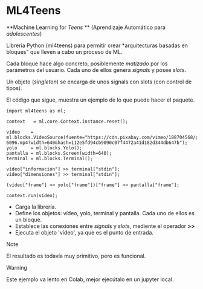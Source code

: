 # ML4Teens

**Machine Learning for *Teens* ** (Aprendizaje Automático para *adolescentes*)

Librería Python (ml4teens) para permitir crear *arquitecturas basadas en bloques" que lleven a cabo un proceso de ML.

Cada bloque hace algo concreto, posiblemente *matizado* por los parámetros del usuario.
Cada uno de ellos genera *signal*s y posee *slot*s.

Un objeto (*singleton*) se encarga de unos signals con slots (con control de tipos).

El código que sigue, muestra un ejemplo de lo que puede hacer el paquete.

```
import ml4teens as ml;

context   = ml.core.Context.instance.reset();

vídeo    = ml.blocks.VideoSource(fuente="https://cdn.pixabay.com/vimeo/188704568/parque-6096.mp4?width=640&hash=112e5fd94cb9090c07f4472a41d182d344db647b");
yolo     = ml.blocks.Yolo();
pantalla = ml.blocks.Screen(width=640);
terminal = ml.blocks.Terminal();

vídeo["información"] >> terminal["stdin"];
vídeo["dimensiones"] >> terminal["stdin"];

(vídeo["frame"] >> yolo["frame"])["frame"] >> pantalla["frame"];

context.run(vídeo);

```

+ Carga la librería.
+ Define los objetos: vídeo, yolo, terminal y pantalla. Cada uno de ellos es un bloque.
+ Establece las conexiones entre *signal*s y *slot*s, mediente el operador **>>**
+ Ejecuta el objeto 'vídeo', ya que es el punto de entrada.

>[!NOTE]
>El resultado es todavía muy primitivo, pero es funcional.

>[!WARNING]
>Este ejemplo va lento en Colab, mejor ejecútalo en un jupyter local.

